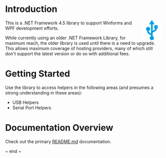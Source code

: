 ﻿# Introduction
<img src="Images/serial.png" width="64" align="right" alt="Daikin.DotNetLib.Serial Logo"/>
This is a .NET Framework 4.5 library to support Winforms and WPF development efforts.

While currently using an older .NET Framework Library, for maximum reach, the older library is used until there is a need to upgrade.  This allows maximum coverage of hosting providers, many of which still don't support the latest version or do so with additional fees.

# Getting Started
Use the library to access helpers in the following areas (and presumes a strong understanding in these areas):

- USB Helpers
- Serial Port Helpers

# Documentation Overview
Check out the primary [README.md](../README.md) documentation.

~ end ~
